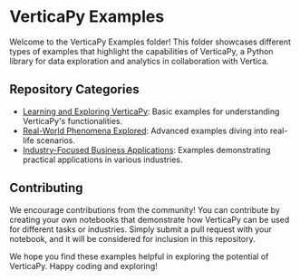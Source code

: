 # VerticaPy Examples

Welcome to the VerticaPy Examples folder! This folder showcases different types of examples that highlight the capabilities of VerticaPy, a Python library for data exploration and analytics in collaboration with Vertica.

## Repository Categories

- [Learning and Exploring VerticaPy](https://github.com/vertica/VerticaPy/tree/master/examples/learn): Basic examples for understanding VerticaPy's functionalities.
- [Real-World Phenomena Explored](https://github.com/vertica/VerticaPy/tree/master/examples/understand): Advanced examples diving into real-life scenarios.
- [Industry-Focused Business Applications](https://github.com/vertica/VerticaPy/tree/master/examples/business): Examples demonstrating practical applications in various industries.

## Contributing

We encourage contributions from the community! You can contribute by creating your own notebooks that demonstrate how VerticaPy can be used for different tasks or industries. Simply submit a pull request with your notebook, and it will be considered for inclusion in this repository.

We hope you find these examples helpful in exploring the potential of VerticaPy. Happy coding and exploring!